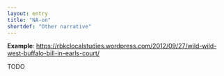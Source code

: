 ```yaml
---
layout: entry
title: "NA-on"
shortdef: "Other narrative"
---
```


**Example**: <https://rbkclocalstudies.wordpress.com/2012/09/27/wild-wild-west-buffalo-bill-in-earls-court/>

<!-- details -->

TODO
